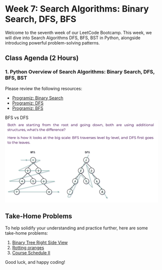 # Week 7: Search Algorithms: Binary Search, DFS, BFS

Welcome to the seventh week of our LeetCode Bootcamp. This week, we will dive into Search Algorithms DFS, BFS, BST in Python, alongside introducing powerful problem-solving patterns.

## Class Agenda (2 Hours)

### 1. Python Overview of Search Algorithms: Binary Search, DFS, BFS, BST

Please review the following resources:

- [Programiz: Binary Search](https://www.programiz.com/dsa/binary-search)
- [Programiz: DFS](https://www.programiz.com/dsa/graph-dfs)
- [Programiz: BFS](https://www.programiz.com/dsa/graph-bfs)

BFS vs DFS ![alt text](./bfs.png)

## Take-Home Problems

To help solidify your understanding and practice further, here are some take-home problems:

1. [Binary Tree Right Side View](https://leetcode.com/problems/binary-tree-right-side-view/description/)
2. [Rotting oranges](https://leetcode.com/problems/rotting-oranges/description/)
3. [Course Schedule II](https://leetcode.com/problems/course-schedule-ii/description/)

Good luck, and happy coding!
